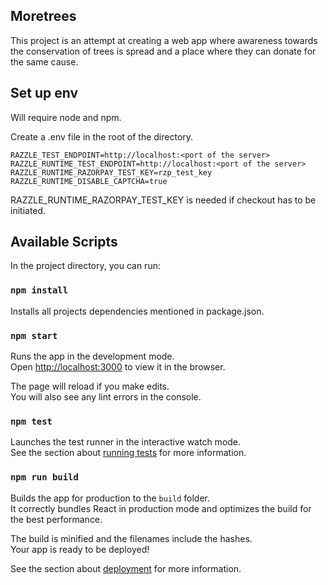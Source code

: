 
## Moretrees
This project is an attempt at creating a web app where awareness towards the conservation of trees is spread and a place where they can donate for the same cause.

## Set up env

Will require node and npm.

Create a .env file in the root of the directory.
```
RAZZLE_TEST_ENDPOINT=http://localhost:<port of the server>
RAZZLE_RUNTIME_TEST_ENDPOINT=http://localhost:<port of the server>
RAZZLE_RUNTIME_RAZORPAY_TEST_KEY=rzp_test_key
RAZZLE_RUNTIME_DISABLE_CAPTCHA=true
```
RAZZLE_RUNTIME_RAZORPAY_TEST_KEY is needed if checkout has to be initiated.


## Available Scripts

In the project directory, you can run:

### `npm install`

Installs all projects dependencies mentioned in package.json.

### `npm start`

Runs the app in the development mode.<br>
Open [http://localhost:3000](http://localhost:3000) to view it in the browser.

The page will reload if you make edits.<br>
You will also see any lint errors in the console.

### `npm test`

Launches the test runner in the interactive watch mode.<br>
See the section about [running tests](https://create-react-ssr-app.dev/docs/running-tests) for more information.

### `npm run build`

Builds the app for production to the `build` folder.<br>
It correctly bundles React in production mode and optimizes the build for the best performance.

The build is minified and the filenames include the hashes.<br>
Your app is ready to be deployed!

See the section about [deployment](https://create-react-ssr-app.dev/docs/deployment) for more information.


